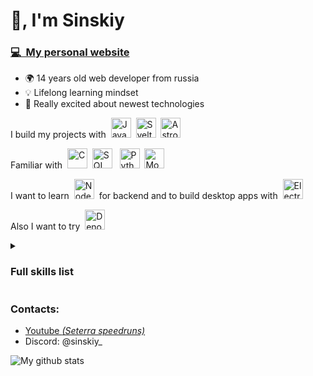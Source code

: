 # 👋, I'm Sinskiy

### [💻&nbsp;&nbsp;My personal website](https://sinskiy.github.io/)

- 🌍 14 years old web developer from russia
- 💡 Lifelong learning mindset
- 💨 Really excited about newest technologies

I build my projects with&nbsp;&nbsp;<img height="32" width="32" title="JavaScript" src="https://cdn.simpleicons.org/javascript" />&nbsp;&nbsp;<img height="32" width="32" title="Svelte" src="https://cdn.simpleicons.org/svelte" />&nbsp;&nbsp;<img height="32" width="32" title="Astro" src="https://cdn.simpleicons.org/astro" />

Familiar with&nbsp;&nbsp;<img height="32" width="32" title="C" src="https://cdn.simpleicons.org/c" />&nbsp;&nbsp;<img height="32" width="32" title="SQL" src="https://cdn.simpleicons.org/sqlite/gray" /> &nbsp;&nbsp;<img height="32" width="32" title="Python" src="https://cdn.simpleicons.org/python" />&nbsp;&nbsp;<img height="32" width="32" title="Mongodb" src="https://cdn.simpleicons.org/mongodb" />

I want to learn&nbsp;&nbsp;<img height="32" width="32" title="Node.js" src="https://cdn.simpleicons.org/node.js" />&nbsp;&nbsp;for backend and to build desktop apps with&nbsp;&nbsp;<img height="32" width="32" title="Electron" src="https://cdn.simpleicons.org/electron" />

Also I want to try&nbsp;&nbsp;<img height="32" width="32" title="Deno" src="https://cdn.simpleicons.org/deno/gray" />

<details>
<summary><h3>Full skills list</h3></summary>

Web development

- Svelte
- SvelteKit, Astro
- Javascript, Typescript
- Vite
- HTML, CSS/Sass, PostCSS
- npm
- Browser extensions development
- Tailwind, Daisyui
- Wordpress

 Programming

- bash scripts
- Linux terminal
- Git
- GitHub CLI
- Markdown
- C, SQL, Python *(via Harvard's CS50x, basics)*
- MongoDB *(basics)*

General

- Figma
- VSCode
- Vim motions, Neovim *(basics)*

</details>

### Contacts:

- <a href="https://youtube.com/@sinskiy_">Youtube *(Seterra speedruns)*</a>
- Discord: @sinskiy_


![My github stats](https://github-readme-stats-git-master-sinskiy.vercel.app/api?username=sinskiy&show_icons=true&theme=chartreuse-dark&&bg_color=00000000&hide_border=true)
